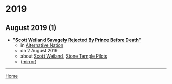 # 2019

## August 2019 (1)

 - [**"Scott Weiland Savagely Rejected By Prince Before Death"**](https://www.alternativenation.net/scott-weiland-savagely-rejected-prince-death/)
    - in [Alternative Nation](../../../publications/a-e/alternative-nation/index.md)
    - on 2 August 2019
    - about [Scott Weiland](../../../topics/scott-weiland/index.md), [Stone Temple Pilots](../../../topics/stone-temple-pilots/index.md)
    - ([mirror](https://web.archive.org/web/*/https://www.alternativenation.net/scott-weiland-savagely-rejected-prince-death/))

----

[Home](../index.md)
